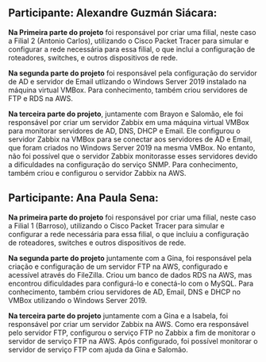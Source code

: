 ## Participante: Alexandre Guzmán Siácara:

**Na Primeira parte do projeto** foi responsável por criar uma filial, neste caso a  Filial 2 (Antonio Carlos), utilizando o Cisco Packet Tracer para simular e configurar a rede necessária para essa filial, o que inclui a configuração de roteadores, switches, e outros dispositivos de rede. 

**Na segunda parte do projeto** foi responsável pela configuração do servidor de AD e servidor de Email utlizando o Windows Server 2019 instalado na máquina virtual VMBox. Para conhecimento, também criou servidores de FTP e RDS na AWS.

**Na terceira parte do projeto**, juntamente com Brayon e Salomão, ele foi responsável por criar um servidor Zabbix em uma máquina virtual VMBox para monitorar servidores de AD, DNS, DHCP e Email. Ele configurou o servidor Zabbix na VMBox para se conectar aos servidores de AD e Email, que foram criados no Windows Server 2019 na mesma VMBox. No entanto, não foi possível que o servidor Zabbix monitorasse esses servidores devido a dificuldades na configuração do serviço SNMP. Para conhecimento, também criou e configurou o servidor Zabbix na AWS.

## Participante: Ana Paula Sena:

**Na primeira parte do projeto** foi responsável por criar uma filial, neste caso a Filial 1 (Barroso), utilizando o Cisco Packet Tracer para simular e configurar a rede necessária para essa filial, o que incluiu a configuração de roteadores, switches e outros dispositivos de rede.

**Na segunda parte do projeto** juntamente com a Gina, foi responsável pela criação e configuração de um servidor FTP na AWS, configurado e acessível através do FileZilla. Criou um banco de dados RDS na AWS, mas encontrou dificuldades para configurá-lo e conectá-lo com o MySQL. Para conhecimento, também criou servidores de AD, Email, DNS e DHCP no VMBox utilizando o Windows Server 2019.

**Na terceira parte do projeto** juntamente com a Gina e a Isabela, foi responsável por criar um servidor Zabbix na AWS. Como era responsável pelo servidor FTP, configurou o serviço FTP no Zabbix a fim de monitorar o servidor de serviço FTP na AWS. Após configurado, foi possível monitorar o servidor de serviço FTP com ajuda da Gina e Salomão.
